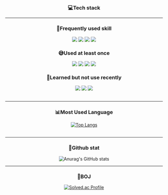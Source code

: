 <div align="center">
  
  ### 💻Tech stack
  ---
  
  
  
  ### 🦾Frequently used skill
<img src="https://img.shields.io/badge/JavaScript-F7DF1E?style=for-the-badge&logo=JavaScript&logoColor=black"> 
<img src="https://img.shields.io/badge/CSS3-1572B6?style=for-the-badge&logo=CSS3&logoColor=white">
<img src="https://img.shields.io/badge/HTML5-E34F26?style=for-the-badge&logo=HTML5&logoColor=white">
<img src="https://img.shields.io/badge/React-61DAFB?style=for-the-badge&logo=React&logoColor=white&messageColor=white">
  <br/>
  
  ### 😅Used at least once
<img src="https://img.shields.io/badge/TypeScript-3178C6?style=for-the-badge&logo=TypeScript&logoColor=white">
<img src="https://img.shields.io/badge/Next.js-000000?style=for-the-badge&logo=Next.js&logoColor=white">
<img src="https://img.shields.io/badge/Redux-000000?style=for-the-badge&logo=Redux&logoColor=white">
<img src="https://img.shields.io/badge/Java-00599C?style=for-the-badge&logo=Java&logoColor=white">
  
  <br/>
  
  ### 🧐Learned but not use recently
<img src="https://img.shields.io/badge/C-A8B9CC?style=for-the-badge&logo=C&logoColor=white">
  <img src="https://img.shields.io/badge/C++-00599C?style=for-the-badge&logo=C++&logoColor=white">
  <img src="https://img.shields.io/badge/Python-3776AB?style=for-the-badge&logo=Python&logoColor=white">
  <br/><br/>

  ---

  ### 📊Most Used Language
[![Top Langs](https://github-readme-stats.vercel.app/api/top-langs/?username=regularPark&layout=compact)](https://github.com/regularPark/github-readme-stats)
 <br/><br/> 
 
  ---
  
  ### 📜Github stat
![Anurag's GitHub stats](https://github-readme-stats.vercel.app/api?username=regularPark&show_icons=true&theme=radical)

  ---
  
  ### 🏅BOJ
[![Solved.ac Profile](http://mazassumnida.wtf/api/generate_badge?boj=srk99279)](https://solved.ac/srk99279)<br/>

</div>
